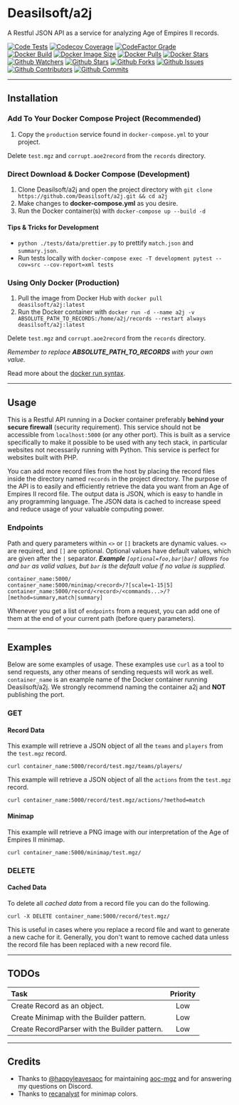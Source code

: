# Deasilsoft/a2j

A Restful JSON API as a service for analyzing Age of Empires II records.

[![Code Tests](https://img.shields.io/github/actions/workflow/status/Deasilsoft/a2j/.github/workflows/tests.yaml?branch=main&label=pytest&logo=pytest&logoWidth=18)](https://github.com/Deasilsoft/a2j/actions/workflows/tests.yaml)
[![Codecov Coverage](https://img.shields.io/codecov/c/github/deasilsoft/a2j?logo=codecov&logoWidth=18)](https://app.codecov.io/gh/Deasilsoft/a2j)
[![CodeFactor Grade](https://img.shields.io/codefactor/grade/github/deasilsoft/a2j/main?label=CodeFactor&logo=codefactor&logoWidth=18)](https://www.codefactor.io/repository/github/deasilsoft/a2j)  
[![Docker Build](https://img.shields.io/github/workflow/status/deasilsoft/a2j/Build%20and%20Push%20a2j%20to%20Docker%20Hub?logo=docker&logoWidth=18)](https://github.com/Deasilsoft/a2j/actions/workflows/docker-hub.yaml)
[![Docker Image Size](https://img.shields.io/docker/image-size/deasilsoft/a2j?logo=docker&logoWidth=18)](https://hub.docker.com/r/deasilsoft/a2j)
[![Docker Pulls](https://img.shields.io/docker/pulls/deasilsoft/a2j?logo=docker&logoWidth=18)](https://hub.docker.com/r/deasilsoft/a2j)
[![Docker Stars](https://img.shields.io/docker/stars/deasilsoft/a2j?logo=docker&logoWidth=18)](https://hub.docker.com/r/deasilsoft/a2j)  
[![Github Watchers](https://img.shields.io/github/watchers/deasilsoft/a2j?logo=github&logoWidth=18)](https://github.com/Deasilsoft/a2j/watchers)
[![Github Stars](https://img.shields.io/github/stars/deasilsoft/a2j?logo=github&logoWidth=18)](https://github.com/Deasilsoft/a2j/stargazers)
[![Github Forks](https://img.shields.io/github/forks/deasilsoft/a2j?logo=github&logoWidth=18)](https://github.com/Deasilsoft/a2j/network/members)
[![Github Issues](https://img.shields.io/github/issues-raw/deasilsoft/a2j?logo=github&logoWidth=18)](https://github.com/Deasilsoft/a2j/issues)
[![Github Contributors](https://img.shields.io/github/contributors/deasilsoft/a2j?logo=github&logoWidth=18)](https://github.com/Deasilsoft/a2j/pulls)
[![Github Commits](https://img.shields.io/github/last-commit/deasilsoft/a2j?logo=github&logoWidth=18)](https://github.com/Deasilsoft/a2j/commits/main)

---

## Installation

### Add To Your Docker Compose Project (Recommended)

1. Copy the `production` service found in `docker-compose.yml` to your project.

Delete `test.mgz` and `corrupt.aoe2record` from the `records` directory.

### Direct Download & Docker Compose (Development)

1. Clone Deasilsoft/a2j and open the project directory with `git clone https://github.com/Deasilsoft/a2j.git && cd a2j`
2. Make changes to **docker-compose.yml** as you desire.
3. Run the Docker container(s) with `docker-compose up --build -d`

#### Tips & Tricks for Development

* `python ./tests/data/prettier.py` to prettify `match.json` and `summary.json`.
* Run tests locally with `docker-compose exec -T development pytest --cov=src --cov-report=xml tests`

### Using Only Docker (Production)

1. Pull the image from Docker Hub with `docker pull deasilsoft/a2j:latest`
2. Run the Docker container with `docker run -d --name a2j -v ABSOLUTE_PATH_TO_RECORDS:/home/a2j/records --restart always deasilsoft/a2j:latest`

Delete `test.mgz` and `corrupt.aoe2record` from the `records` directory.

*Remember to replace **ABSOLUTE_PATH_TO_RECORDS** with your own value.*

Read more about the [docker run syntax](https://docs.docker.com/engine/reference/commandline/run/).

---

## Usage

This is a Restful API running in a Docker container preferably **behind your secure firewall** (security requirement). This service should not be accessible from `localhost:5000`
(or any other port). This is built as a service specifically to make it possible to be used with any tech stack, in particular websites not necessarily running with Python. This
service is perfect for websites built with PHP.

You can add more record files from the host by placing the record files inside the directory named `records` in the project directory. The purpose of the API is to easily and
efficiently retrieve the data you want from an Age of Empires II record file. The output data is JSON, which is easy to handle in any programming language. The JSON data is cached
to increase speed and reduce usage of your valuable computing power.

### Endpoints

Path and query parameters within `<>` or `[]` brackets are dynamic values. `<>` are required, and `[]` are optional. Optional values have default values, which are given after
the `|` separator. ***Example** `[optional=foo,bar|bar]` allows `foo` and `bar` as valid values, but `bar` is the default value if no value is supplied.*

    container_name:5000/
    container_name:5000/minimap/<record>/?[scale=1-15|5]
    container_name:5000/record/<record>/<commands...>/?[method=summary,match|summary]

Whenever you get a list of `endpoints` from a request, you can add one of them at the end of your current path (before query parameters).

---

## Examples

Below are some examples of usage. These examples use `curl` as a tool to send requests, any other means of sending requests will work as well. `container_name` is an example name
of the Docker container running Deasilsoft/a2j. We strongly recommend naming the container a2j and **NOT** publishing the port.

### GET

#### Record Data

This example will retrieve a JSON object of all the `teams` and `players` from the `test.mgz` record.

    curl container_name:5000/record/test.mgz/teams/players/

This example will retrieve a JSON object of all the `actions` from the `test.mgz` record.

    curl container_name:5000/record/test.mgz/actions/?method=match

#### Minimap

This example will retrieve a PNG image with our interpretation of the Age of Empires II minimap.

    curl container_name:5000/minimap/test.mgz/

### DELETE

#### Cached Data

To delete all *cached data* from a record file you can do the following.

    curl -X DELETE container_name:5000/record/test.mgz/

This is useful in cases where you replace a record file and want to generate a new cache for it. Generally, you don't want to remove cached data unless the record file has been
replaced with a new record file.

---

## TODOs

| Task                                          | Priority |
|:----------------------------------------------|:--------:|
| Create Record as an object.                   |   Low    |
| Create Minimap with the Builder pattern.      |   Low    |
| Create RecordParser with the Builder pattern. |   Low    |

---

## Credits

* Thanks to [@happyleavesaoc](https://github.com/happyleavesaoc) for maintaining [aoc-mgz](https://github.com/happyleavesaoc/aoc-mgz) and for answering my questions on Discord.
* Thanks to [recanalyst](https://github.com/goto-bus-stop/recanalyst) for minimap colors.
